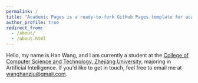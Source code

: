 ```yaml
---
permalink: /
title: "Academic Pages is a ready-to-fork GitHub Pages template for academic personal websites"
author_profile: true
redirect_from: 
  - /about/
  - /about.html
---
```


Hello, my name is Han Wang, and I am currently a student at the [College of Computer Science and Technology, Zhejiang University](http://www.cs.zju.edu.cn/), majoring in Artificial Intelligence. If you'd like to get in touch, feel free to email me at wanghanzju@gmail.com.
